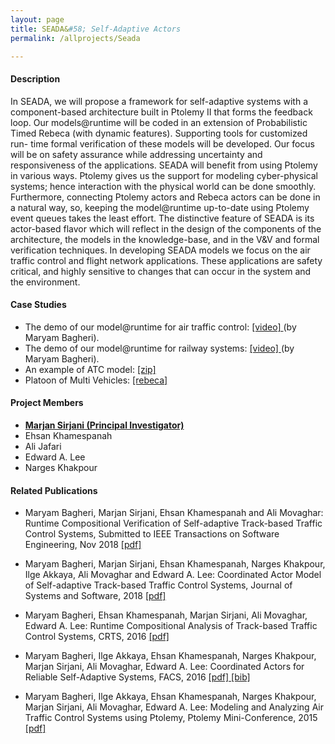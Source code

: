 ```yaml
---
layout: page
title: SEADA&#58; Self-Adaptive Actors
permalink: /allprojects/Seada

---
```


#### Description
In SEADA, we will propose a framework for self-adaptive systems with a component-based architecture built in Ptolemy II that forms the feedback loop. Our models@runtime will be coded in an extension of Probabilistic Timed Rebeca (with dynamic features). Supporting tools for customized run- time formal verification of these models will be developed. Our focus will be on safety assurance while addressing uncertainty and responsiveness of the applications. SEADA will benefit from using Ptolemy in various ways. Ptolemy gives us the support for modeling cyber-physical systems; hence interaction with the physical world can be done smoothly. Furthermore, connecting Ptolemy actors and Rebeca actors can be done in a natural way, so, keeping the model@runtime up-to-date using Ptolemy event queues takes the least effort. The distinctive feature of SEADA is its actor-based flavor which will reflect in the design of the components of the architecture, the models in the knowledge-base, and in the V&V and formal verification techniques. In developing SEADA models we focus on the air traffic control and flight network applications. These applications are safety critical, and highly sensitive to changes that can occur in the system and the environment.

<!--
In SEADA we will use Ptolemy to represent the architecture, and extensions of Rebeca for modeling and verification. Ptolemy is a modeling and simulation tool for cyber-physical systems where the components are actors and the communication and coordination of actors are captured in a director which represents the Model of Computation. Rebeca is an actor-based modeling language with formal verification support. In SEADA, we will propose a framework for self-adaptive systems with a component-based architecture built in Ptolemy II. Our models@runtime will be coded in an extension of Probabilistic Timed Rebeca (with dynamic features), and supporting tools for customized run-time formal verification of these models will be developed. SEADA architecture in Ptolemy II forms the feedback loop and consists of four components of Monitor, Analyze, Plan, and Execute, together with a Knowledge-base, similar to the MAPE-K architecture. A Model of Computation for self-adaptive systems will be designed in Ptolemy. The distinctive feature of SEADA is its actor-based flavor which will reflect in the design of the components of the architecture, the models in the knowledge-base, and in the V&V and formal verification techniques. Ptolemy gives us the much-needed support to model and evaluate the system in a more abstract level, and the means to connect to the physical world, while Rebeca gives us the formal verification support for the model@runtime to assure safety concerns.\\
Ptolemy components in SEADA call the external tools to verify models@runtime and check the safety in order to react accordingly. Before sending any command to the system for reconfiguration or change, they will check the safety of new configurations.\\
Models in Dynamic Probabilistic Timed Rebeca, an actor-based language supporting dynamic and probabilistic behavior with timing constraints, will be the core models for runtime safety analysis. Probabilistic and statistical model checking and compositional verification will be the main analysis techniques in SEADA. We will create models on which we can zoom-in and zoom-out and reach to the necessary level of abstraction for the required analysis; we call these models magnifiable models. Instead of a predefined hierarchical or nested model, we will propose a flat model which can be modularized (partitioned) and be refined or abstracted (zoomed-in or zoomed-out) during runtime.\\
The actor model serves as the model@runtime in the core of the knowledge-base of SEADA, and any dangerous situation will be reported to the Plan component to be dealt with. Our experience in specific state-space reduction techniques for actors, and bounded model checking empowered by heuristics, will be the foundation to build more agile runtime verification methods which are necessary for reliable and quick adaptation. In the following, we presented our model@runtime for two different application domains.
-->

#### Case Studies
* The demo of our model@runtime for air traffic control: [ [video] ](http://rebeca.cs.ru.is/files/Movies/SEADA/ATC5.mov) (by Maryam Bagheri). 
* The demo of our model@runtime for railway systems: [ [video] ](http://rebeca.cs.ru.is/files/Movies/SEADA/TCS1.mov) (by Maryam Bagheri).
* An example of ATC model: [ [zip] ](http://rebeca.cs.ru.is/files/ATC.zip)
* Platoon of Multi Vehicles: [ [rebeca] ](/assets/projects/seada/case-studies/PlatoonMultiVehicles.rebeca)

#### Project Members
* **<u>Marjan Sirjani (Principal Investigator)</u>**
* Ehsan Khamespanah
* Ali Jafari
* Edward A. Lee
* Narges Khakpour

#### Related Publications
- Maryam Bagheri, Marjan Sirjani, Ehsan Khamespanah and Ali Movaghar: Runtime Compositional Verification of Self-adaptive Track-based Traffic Control Systems, Submitted to IEEE Transactions on Software Engineering, Nov 2018 [ [pdf] ](/assets/papers/2018/Runtime-Compositional-Verification-of-Self-adaptive-Systems.pdf)

- Maryam Bagheri, Marjan Sirjani, Ehsan Khamespanah, Narges Khakpour, Ilge Akkaya, Ali Movaghar and Edward A. Lee: Coordinated Actor Model of Self-adaptive Track-based Traffic Control Systems, Journal of Systems and Software, 2018 [ [pdf] ](/assets/papers/2018/Self-Adaptive-Coordinated-Actors.pdf)

- Maryam Bagheri, Ehsan Khamespanah, Marjan Sirjani, Ali Movaghar, Edward A. Lee: Runtime Compositional Analysis of Track-based Traffic Control Systems, CRTS, 2016 [ [pdf] ](/assets/papers/2016/RuntimeCompositionalAnalysisofTTCS.pdf)

- Maryam Bagheri, Ilge Akkaya, Ehsan Khamespanah, Narges Khakpour, Marjan Sirjani, Ali Movaghar, Edward A. Lee: Coordinated Actors for Reliable Self-Adaptive Systems, FACS, 2016  [ [pdf] ](/assets/papers/2016/CoordinatedActorsforReliableSelfAdaptiveSystems.pdf) [ [bib] ](http://dblp.uni-trier.de/rec/bibtex/conf/facs2/BagheriAKKSML16)

- Maryam Bagheri, Ilge Akkaya, Ehsan Khamespanah, Narges Khakpour, Marjan Sirjani, Ali Movaghar, Edward A. Lee: Modeling and Analyzing Air Traffic Control Systems using Ptolemy, Ptolemy Mini-Conference, 2015 [ [pdf] ](/assets/papers/2015/ATC-PtolemyPoster-Final.pdf)

